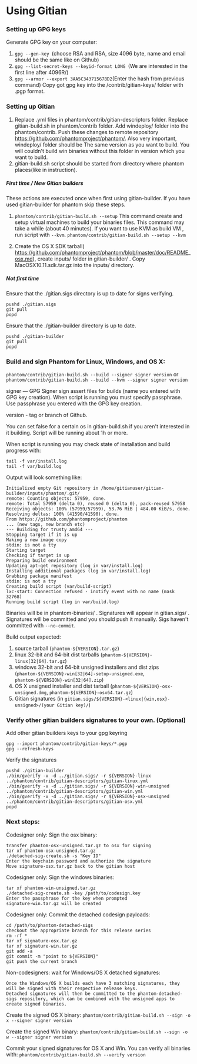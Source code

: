 Using Gitian
====================
### Setting up GPG keys
Generate GPG key on your computer:
1. ```gpg --gen-key ```(choose RSA and RSA, size 4096 byte, name and email should be the same like on Github)
2. ```gpg --list-secret-keys --keyid-format LONG ```(We are interested in the first line after 4096R/)
3. ```gpg --armor --export 3AA5C34371567BD2```(Enter the hash from previous command)
Copy got gpg key into the /contrib/gitian-keys/ folder with .pgp format.
### Setting up Gitian
1. Replace .yml files in phantom/contrib/gitian-descriptors folder. Replace gitian-build.sh in phantom/contrib folder. Add windeploy/ folder into the phantom/contrib. Push these changes to remote repository https://github.com/phantomproject/phantom/. Also very important, windeploy/ folder should be The same version as you want to build. You will couldn't build win binaries without this folder in version which you want to build.
2. gitian-build.sh script should be started from directory where phantom places(like in instruction).
##### First time / New Gitian builders
These actions are executed once when first using gitian-builder. If you have used gitian-builder for phantom skip these steps.
1. ```phantom/contrib/gitian-build.sh --setup``` This command create and setup virtual machines to build your binaries files. This command may take a while (about 40 minutes). If you want to use KVM as build VM , run script with ```--kvm```.
    ```phantom/contrib/gitian-build.sh --setup --kvm```

2. Create the OS X SDK tarball( https://github.com/phantomproject/phantom/blob/master/doc/README_osx.md), create inputs/ folder in gitian-builder/ . Copy MacOSX10.11.sdk.tar.gz into the inputs/ directory.
##### Not first time
Ensure that the ./gitian.sigs directory is up to date for signs verifying.

    pushd ./gitian.sigs
    git pull
    popd

Ensure that the ./gitian-builder directory is up to date.

    pushd ./gitian-builder
    git pull
    popd

### Build and sign Phantom for Linux, Windows, and OS X:

  ```phantom/contrib/gitian-build.sh --build --signer signer version``` or 
  ```phantom/contrib/gitian-build.sh --build --kvm --signer signer version```

signer — GPG Signer sign assert files for builds (name you entered with GPG key creation). When script is running you must specify passphrase. Use passphrase you entered with the GPG key creation. 

version - tag or branch of Github.

You can set false for a certain os in gitian-build.sh if you aren't interested in it building.
Script will be running about 1h or more.

When script is running you may check state of installation and build progress with:

    tail -f var/install.log
    tail -f var/build.log
    
Output will look something like:
    
    Initialized empty Git repository in /home/gitianuser/gitian-builder/inputs/phantom/.git/
    remote: Counting objects: 57959, done.
    remote: Total 57959 (delta 0), reused 0 (delta 0), pack-reused 57958
    Receiving objects: 100% (57959/57959), 53.76 MiB | 484.00 KiB/s, done.
    Resolving deltas: 100% (41590/41590), done.
    From https://github.com/phantomproject/phantom
    ... (new tags, new branch etc)
    --- Building for trusty amd64 ---
    Stopping target if it is up
    Making a new image copy
    stdin: is not a tty
    Starting target
    Checking if target is up
    Preparing build environment
    Updating apt-get repository (log in var/install.log)
    Installing additional packages (log in var/install.log)
    Grabbing package manifest
    stdin: is not a tty
    Creating build script (var/build-script)
    lxc-start: Connection refused - inotify event with no name (mask 32768)
    Running build script (log in var/build.log)


Binaries will be in phantom-binaries/ . Signatures will appear in gitian.sigs/ . Signatures will be committed and you should push it manually. Sigs haven't committed with ```--no-commit```.

Build output expected:

  1. source tarball (`phantom-${VERSION}.tar.gz`)
  2. linux 32-bit and 64-bit dist tarballs (`phantom-${VERSION}-linux[32|64].tar.gz`)
  3. windows 32-bit and 64-bit unsigned installers and dist zips (`phantom-${VERSION}-win[32|64]-setup-unsigned.exe`, `phantom-${VERSION}-win[32|64].zip`)
  4. OS X unsigned installer and dist tarball (`phantom-${VERSION}-osx-unsigned.dmg`, `phantom-${VERSION}-osx64.tar.gz`)
  5. Gitian signatures (in `gitian.sigs/${VERSION}-<linux|{win,osx}-unsigned>/(your Gitian key)/`)

### Verify other gitian builders signatures to your own. (Optional)

Add other gitian builders keys to your gpg keyring

    gpg --import phantom/contrib/gitian-keys/*.pgp
    gpg --refresh-keys

Verify the signatures

    pushd ./gitian-builder
    ./bin/gverify -v -d ../gitian.sigs/ -r ${VERSION}-linux ../phantom/contrib/gitian-descriptors/gitian-linux.yml
    ./bin/gverify -v -d ../gitian.sigs/ -r ${VERSION}-win-unsigned ../phantom/contrib/gitian-descriptors/gitian-win.yml
    ./bin/gverify -v -d ../gitian.sigs/ -r ${VERSION}-osx-unsigned ../phantom/contrib/gitian-descriptors/gitian-osx.yml
    popd

### Next steps:

Codesigner only: Sign the osx binary:

    transfer phantom-osx-unsigned.tar.gz to osx for signing
    tar xf phantom-osx-unsigned.tar.gz
    ./detached-sig-create.sh -s "Key ID"
    Enter the keychain password and authorize the signature
    Move signature-osx.tar.gz back to the gitian host

Codesigner only: Sign the windows binaries:

    tar xf phantom-win-unsigned.tar.gz
    ./detached-sig-create.sh -key /path/to/codesign.key
    Enter the passphrase for the key when prompted
    signature-win.tar.gz will be created

Codesigner only: Commit the detached codesign payloads:

    cd /path/to/phantom-detached-sigs
    checkout the appropriate branch for this release series
    rm -rf *
    tar xf signature-osx.tar.gz
    tar xf signature-win.tar.gz
    git add -a
    git commit -m "point to ${VERSION}"
    git push the current branch

Non-codesigners: wait for Windows/OS X detached signatures:

    Once the Windows/OS X builds each have 3 matching signatures, they will be signed with their respective release keys.
    Detached signatures will then be committed to the phantom-detached-sigs repository, which can be combined with the unsigned apps to create signed binaries.

Create the signed OS X binary:
```phantom/contrib/gitian-build.sh --sign -o x --signer signer version```

Create the signed Win binary:
```phantom/contrib/gitian-build.sh --sign -o w --signer signer version```

Commit your signed signatures for OS X and Win.
You can verify all binaries with:
```phantom/contrib/gitian-build.sh --verify version```